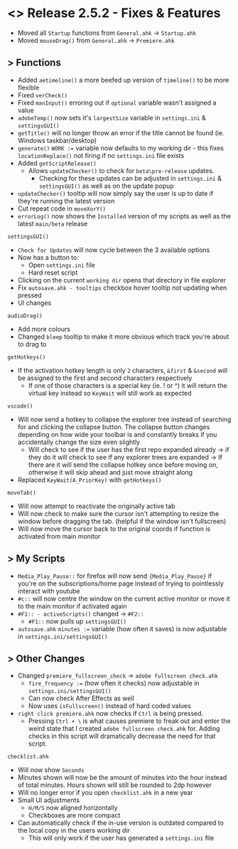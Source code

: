 # <> Release 2.5.2 - Fixes & Features
- Moved all `Startup` functions from `General.ahk` -> `Startup.ahk`
- Moved `mouseDrag()` from `General.ahk` -> `Premiere.ahk`

## > Functions
- Added `aetimeline()` a more beefed up version of `timeline()` to be more flexible
- Fixed `verCheck()`
- Fixed `manInput()` erroring out if `optional` variable wasn't assigned a value
- `adobeTemp()` now sets it's `largestSize` variable in `settings.ini` & `settingsGUI()`
- `getTitle()` will no longer throw an error if the title cannot be found (ie. Windows taskbar/desktop)
- `generate()` `WORK :=` variable now defaults to my working dir - this fixes `locationReplace()` not firing if no `settings.ini` file exists
- Added `getScriptRelease()`
    - Allows `updateChecker()` to check for `beta\pre-release` updates.
        - Checking for these updates can be adjusted in `settings.ini` & `settingsGUI()` as well as on the update popup
- `updateChecker()` tooltip will now simply say the user is up to date if they're running the latest version
- Cut repeat code in `moveXorY()`
- `errorLog()` now shows the `Installed` version of my scripts as well as the latest `main/beta` release

`settingsGUI()`
- `Check for Updates` will now cycle between the 3 available options
- Now has a button to:
    - Open `settings.ini` file
    - Hard reset script
- Clicking on the current `working dir` opens that directory in file explorer
- Fix `autosave.ahk - tooltips` checkbox hover tooltip not updating when pressed
- UI changes

`audioDrag()`
- Add more colours
- Changed `bleep` tooltip to make it more obvious which track you're about to drag to

`getHotkeys()`
- If the activation hotkey length is only `2` characters, `&first` & `&second` will be assigned to the first and second characters respectively
    - If one of those characters is a special key (ie. ! or ^) it will return the virtual key instead so `KeyWait` will still work as expected

`vscode()`
- Will now send a hotkey to collapse the explorer tree instead of searching for and clicking the collapse button. The collapse button changes depending on how wide your toolbar is and constantly breaks if you accidentally change the size even slightly
    - Will check to see if the user has the first repo expanded already -> if they do it will check to see if any explorer trees are expanded -> If there are it will send the collapse hotkey once before moving on, otherwise it will skip ahead and just move straight along
- Replaced `KeyWait(A_PriorKey)` with `getHotkeys()`

`moveTab()`
- Will now attempt to reactivate the originally active tab
- Will now check to make sure the cursor isn't attempting to resize the window before dragging the tab. (helpful if the window isn't fullscreen)
- Will now move the cursor back to the original coords if function is activated from main monitor

## > My Scripts
- `Media_Play_Pause::` for firefox will now send `{Media_Play_Pause}` if you're on the subscriptions/home page instead of trying to pointlessly interact with youtube
- `#c::` will now centre the window on the current active monitor or move it to the main monitor if activated again
- `#F1:: - activeScripts()` changed -> `#F2::`
    - `#F1::` now pulls up `settingsGUI()`
- `autosave.ahk` `minutes :=` variable (how often it saves) is now adjustable in `settings.ini/settingsGUI()`

## > Other Changes
- Changed `premiere_fullscreen_check` -> `adobe fullscreen check.ahk`
    - `fire_frequency :=` (how often it checks) now adjustable in `settings.ini/settingsGUI()`
    - Can now check After Effects as well
    - Now uses `isFullscreen()` instead of hard coded values
- `right click premiere.ahk` now checks if `Ctrl` is being pressed.
    - Pressing `Ctrl + \` is what causes premiere to freak out and enter the weird state that I created `adobe fullscreen check.ahk` for. Adding checks in this script will dramatically decrease the need for that script.

`checklist.ahk`
- Will now show `Seconds`
- Minutes shown will now be the amount of minutes into the hour instead of total minutes. Hours shown will still be rounded to 2dp however
- Will no longer error if you open `checklist.ahk` in a new year
- Small UI adjustments
    - `H/M/S` now aligned horizontally
    - Checkboxes are more compact
- Can automatically check if the in-use version is outdated compared to the local copy in the users working dir
    - This will only work if the user has generated a `settings.ini` file